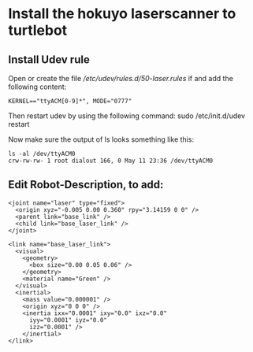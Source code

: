 # Install the hokuyo laserscanner to turtlebot

## Install Udev rule

Open or create the file */etc/udev/rules.d/50-laser.rules* if and add the following
content:

    KERNEL=="ttyACM[0-9]*", MODE="0777"

Then restart udev by using the following command:
    sudo /etc/init.d/udev restart

Now make sure the output of ls looks something like this:

    ls -al /dev/ttyACM0
    crw-rw-rw- 1 root dialout 166, 0 May 11 23:36 /dev/ttyACM0

## Edit Robot-Description, to add:

    <joint name="laser" type="fixed">
      <origin xyz="-0.005 0.00 0.360" rpy="3.14159 0 0" />
      <parent link="base_link" />
      <child link="base_laser_link" />
    </joint>

    <link name="base_laser_link">
      <visual>
        <geometry>
          <box size="0.00 0.05 0.06" />
        </geometry>
        <material name="Green" />
      </visual>
      <inertial>
        <mass value="0.000001" />
        <origin xyz="0 0 0" />
        <inertia ixx="0.0001" ixy="0.0" ixz="0.0"
          iyy="0.0001" iyz="0.0"
          izz="0.0001" />
        </inertial>
    </link>
